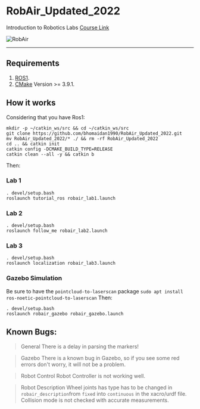 # RobAir_Updated_2022
Introduction to Robotics Labs
[Course Link](https://lig-membres.imag.fr/aycard/html/Enseignement/M1/Robotics/index.html)

![RobAir](https://i.imgur.com/7ZzmMoE.png)

---

## Requirements

1. [ROS1](http://wiki.ros.org/noetic/Installation/Ubuntu).
2. [CMake](https://cmake.org/) Version >= 3.9.1.


## How it works

Considering that you have Ros1:

```
mkdir -p ~/catkin_ws/src && cd ~/catkin_ws/src
git clone https://github.com/bhomaidan1990/RobAir_Updated_2022.git
mv RobAir_Updated_2022/* ./ && rm -rf RobAir_Updated_2022
cd .. && catkin init
catkin config -DCMAKE_BUILD_TYPE=RELEASE
catkin clean --all -y && catkin b
```
Then:

### Lab 1

```
. devel/setup.bash
roslaunch tutorial_ros robair_lab1.launch
```

### Lab 2

```
. devel/setup.bash
roslaunch follow_me robair_lab2.launch
```

### Lab 3

```
. devel/setup.bash
roslaunch localization robair_lab3.launch
```
### Gazebo Simulation
Be sure to have the `pointcloud-to-laserscan` package
`sudo apt install ros-noetic-pointcloud-to-laserscan`
Then:
```
. devel/setup.bash
roslaunch robair_gazebo robair_gazebo.launch
```

## Known Bugs:

> General
There is a delay in parsing the markers!

> Gazebo
There is a known bug in Gazebo, so if you see some red errors don't worry, it will not be a problem.

> Robot Control
Robot Controller is not working well.

> Robot Description
Wheel joints has type has to be changed in `robair_description`from `fixed` into `continuous` in the xacro/urdf file.
Collision mode is not checked with accurate measurements.
